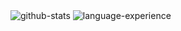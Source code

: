 <section>
<img alt="github-stats" src="https://github-readme-stats.vercel.app/api?username=bryanchriswhite&count_private=true&show_icons=true&theme=transparent" />
<img alt="language-experience" src="https://cr-skills-chart-widget.azurewebsites.net/api/api?username=bryanchriswhite&bg=transparent&skills=c,c%2B%2B,css,dart,elixir,go,hcl,html,javascript,plsql,python,ruby,rust,sql,shell,typescript,vue,protocol%20buffer&width=800&height=300" />
</section>
